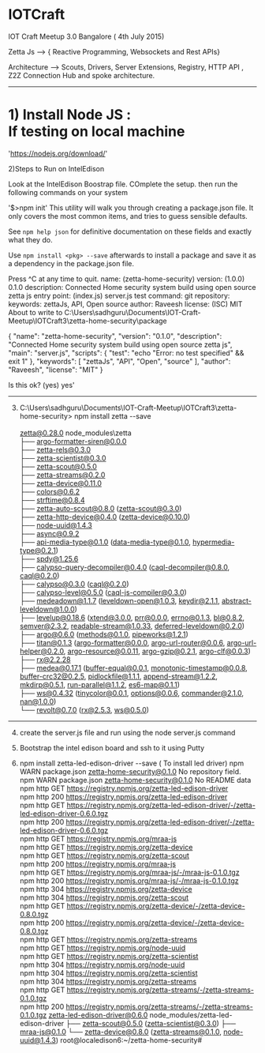 # IOTCraft
IOT Craft Meetup 3.0 Bangalore ( 4th July 2015)

Zetta Js  -->  { Reactive Programming, Websockets and  Rest APIs}

Architecture  --> Scouts, Drivers, Server Extensions, Registry, HTTP API , Z2Z Connection 
Hub and spoke architecture. 


-----------------------------------------------------------------------------------------------
# 1) Install Node JS : <br> If testing on local machine
'https://nodejs.org/download/'

2)Steps to Run on IntelEdison

Look at the IntelEdison Boostrap file. COmplete the setup.
then run the following commands on your system <br>

'$>npm init'
This utility will walk you through creating a package.json file.
It only covers the most common items, and tries to guess sensible defaults.

See `npm help json` for definitive documentation on these fields
and exactly what they do.

Use `npm install <pkg> --save` afterwards to install a package and
save it as a dependency in the package.json file.

Press ^C at any time to quit.
name: (zetta-home-security)
version: (1.0.0) 0.1.0
description: Connected Home security system build using open source zetta js
entry point: (index.js) server.js
test command:
git repository:
keywords: zettaJs, API, Open source
author: Raveesh
license: (ISC) MIT
About to write to C:\Users\sadhguru\Documents\IOT-Craft-Meetup\IOTCraft3\zetta-home-security\package

{
  "name": "zetta-home-security",
  "version": "0.1.0",
  "description": "Connected Home security system build using open source zetta js",
  "main": "server.js",
  "scripts": {
    "test": "echo \"Error: no test specified\" && exit 1"
  },
  "keywords": [
    "zettaJs",
    "API",
    "Open",
    "source"
  ],
  "author": "Raveesh",
  "license": "MIT"
}


Is this ok? (yes) yes'


---------------------------------------------------------------
3) C:\Users\sadhguru\Documents\IOT-Craft-Meetup\IOTCraft3\zetta-home-security> npm install zetta --save <br>
<br>zetta@0.28.0 node_modules\zetta<br>
├── argo-formatter-siren@0.0.0<br>
├── zetta-rels@0.3.0<br>
├── zetta-scientist@0.3.0<br>
├── zetta-scout@0.5.0<br>
├── zetta-streams@0.2.0<br>
├── zetta-device@0.11.0<br>
├── colors@0.6.2<br>
├── strftime@0.8.4<br>
├── zetta-auto-scout@0.8.0 (zetta-scout@0.3.0)<br>
├── zetta-http-device@0.4.0 (zetta-device@0.10.0)<br>
├── node-uuid@1.4.3<br>
├── async@0.9.2<br>
├── api-media-type@0.1.0 (data-media-type@0.1.0, hypermedia-type@0.2.1)<br>
├── spdy@1.25.6<br>
├── calypso-query-decompiler@0.4.0 (caql-decompiler@0.8.0, caql@0.2.0)<br>
├── calypso@0.3.0 (caql@0.2.0)<br>
├── calypso-level@0.5.0 (caql-js-compiler@0.3.0)<br>
├── medeadown@1.1.7 (leveldown-open@1.0.3, keydir@2.1.1, abstract-leveldown@1.0.0)<br>
├── levelup@0.18.6 (xtend@3.0.0, prr@0.0.0, errno@0.1.3, bl@0.8.2, semver@2.3.2, readable-stream@1.0.33, deferred-leveldown@0.2.0)<br>
├── argo@0.6.0 (methods@0.1.0, pipeworks@1.2.1)<br>
├── titan@0.1.3 (argo-formatter@0.0.0, argo-url-router@0.0.6, argo-url-helper@0.2.0, argo-resource@0.0.11, argo-gzip@0.2.1, argo-clf@0.0.3)<br>
├── rx@2.2.28<br>
├── medea@0.17.1 (buffer-equal@0.0.1, monotonic-timestamp@0.0.8, buffer-crc32@0.2.5, pidlockfile@1.1.1, append-stream@1.2.2, mkdirp@0.5.1, run-parallel@1.1.2, es6-map@0.1.1)<br>
├── ws@0.4.32 (tinycolor@0.0.1, options@0.0.6, commander@2.1.0, nan@1.0.0)<br>
└── revolt@0.7.0 (rx@2.5.3, ws@0.5.0)<br>

----------------------------------------------------------------------------------------------------------------------
4) create the server.js file and run using the node server.js command

5) Bootstrap the intel edison board and ssh to it using Putty
6) npm install zetta-led-edison-driver --save  ( To install led driver) 
  npm WARN package.json zetta-home-security@0.1.0 No repository field. <br>
npm WARN package.json zetta-home-security@0.1.0 No README data<br>
npm http GET https://registry.npmjs.org/zetta-led-edison-driver<br>
npm http 200 https://registry.npmjs.org/zetta-led-edison-driver<br>
npm http GET https://registry.npmjs.org/zetta-led-edison-driver/-/zetta-led-edison-driver-0.6.0.tgz<br>
npm http 200 https://registry.npmjs.org/zetta-led-edison-driver/-/zetta-led-edison-driver-0.6.0.tgz<br>
npm http GET https://registry.npmjs.org/mraa-js<br>
npm http GET https://registry.npmjs.org/zetta-device<br>
npm http GET https://registry.npmjs.org/zetta-scout<br>
npm http 200 https://registry.npmjs.org/mraa-js<br>
npm http GET https://registry.npmjs.org/mraa-js/-/mraa-js-0.1.0.tgz<br>
npm http 200 https://registry.npmjs.org/mraa-js/-/mraa-js-0.1.0.tgz<br>
npm http 304 https://registry.npmjs.org/zetta-device<br>
npm http 304 https://registry.npmjs.org/zetta-scout<br>
npm http GET https://registry.npmjs.org/zetta-device/-/zetta-device-0.8.0.tgz<br>
npm http 200 https://registry.npmjs.org/zetta-device/-/zetta-device-0.8.0.tgz<br>
npm http GET https://registry.npmjs.org/zetta-streams<br>
npm http GET https://registry.npmjs.org/node-uuid<br>
npm http GET https://registry.npmjs.org/zetta-scientist<br>
npm http 304 https://registry.npmjs.org/node-uuid<br>
npm http 304 https://registry.npmjs.org/zetta-scientist<br>
npm http 304 https://registry.npmjs.org/zetta-streams<br>
npm http GET https://registry.npmjs.org/zetta-streams/-/zetta-streams-0.1.0.tgz<br>
npm http 200 https://registry.npmjs.org/zetta-streams/-/zetta-streams-0.1.0.tgz
zetta-led-edison-driver@0.6.0 node_modules/zetta-led-edison-driver
├── zetta-scout@0.5.0 (zetta-scientist@0.3.0)
├── mraa-js@0.1.0
└── zetta-device@0.8.0 (zetta-streams@0.1.0, node-uuid@1.4.3)
root@localedison6:~/zetta-home-security#

